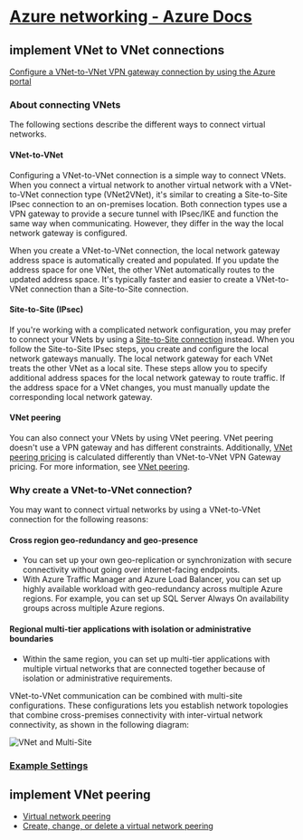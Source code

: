 
# [Azure networking - Azure Docs](https://docs.microsoft.com/en-us/azure/networking/)

## implement VNet to VNet connections

[Configure a VNet-to-VNet VPN gateway connection by using the Azure portal](https://docs.microsoft.com/en-us/azure/vpn-gateway/vpn-gateway-howto-vnet-vnet-resource-manager-portal)

### About connecting VNets

The following sections describe the different ways to connect virtual networks.

#### VNet-to-VNet

Configuring a VNet-to-VNet connection is a simple way to connect VNets. When you connect a virtual network to another virtual network with a VNet-to-VNet connection type (VNet2VNet), it's similar to creating a Site-to-Site IPsec connection to an on-premises location. Both connection types use a VPN gateway to provide a secure tunnel with IPsec/IKE and function the same way when communicating. However, they differ in the way the local network gateway is configured.

When you create a VNet-to-VNet connection, the local network gateway address space is automatically created and populated. If you update the address space for one VNet, the other VNet automatically routes to the updated address space. It's typically faster and easier to create a VNet-to-VNet connection than a Site-to-Site connection.

#### Site-to-Site (IPsec)

If you're working with a complicated network configuration, you may prefer to connect your VNets by using a [Site-to-Site connection](https://docs.microsoft.com/en-us/azure/vpn-gateway/vpn-gateway-howto-site-to-site-resource-manager-portal) instead. When you follow the Site-to-Site IPsec steps, you create and configure the local network gateways manually. The local network gateway for each VNet treats the other VNet as a local site. These steps allow you to specify additional address spaces for the local network gateway to route traffic. If the address space for a VNet changes, you must manually update the corresponding local network gateway.

#### VNet peering

You can also connect your VNets by using VNet peering. VNet peering doesn't use a VPN gateway and has different constraints. Additionally, [VNet peering pricing](https://azure.microsoft.com/pricing/details/virtual-network) is calculated differently than VNet-to-VNet VPN Gateway pricing. For more information, see [VNet peering](https://docs.microsoft.com/en-us/azure/virtual-network/virtual-network-peering-overview).

### Why create a VNet-to-VNet connection?

You may want to connect virtual networks by using a VNet-to-VNet connection for the following reasons:

#### Cross region geo-redundancy and geo-presence

- You can set up your own geo-replication or synchronization with secure connectivity without going over internet-facing endpoints.
- With Azure Traffic Manager and Azure Load Balancer, you can set up highly available workload with geo-redundancy across multiple Azure regions. For example, you can set up SQL Server Always On availability groups across multiple Azure regions.

#### Regional multi-tier applications with isolation or administrative boundaries

- Within the same region, you can set up multi-tier applications with multiple virtual networks that are connected together because of isolation or administrative requirements.

VNet-to-VNet communication can be combined with multi-site configurations. These configurations lets you establish network topologies that combine cross-premises connectivity with inter-virtual network connectivity, as shown in the following diagram:

![VNet and Multi-Site](https://docs.microsoft.com/en-us/azure/vpn-gateway/media/vpn-gateway-howto-vnet-vnet-resource-manager-portal/aboutconnections.png)

### [Example Settings](https://docs.microsoft.com/en-us/azure/vpn-gateway/vpn-gateway-howto-vnet-vnet-resource-manager-portal#example-settings)

## implement VNet peering
  - [Virtual network peering](https://docs.microsoft.com/en-us/azure/virtual-network/virtual-network-peering-overview)
  - [Create, change, or delete a virtual network peering](https://docs.microsoft.com/en-us/azure/virtual-network/virtual-network-manage-peering)